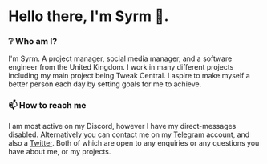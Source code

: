 # Hello there, I'm Syrm 👋.

### ❔ Who am I?
I'm Syrm. A project manager, social media manager, and a software engineer from the United Kingdom. I work in many different projects including my main project being Tweak Central. I aspire to make myself a better person each day by setting goals for me to achieve.

### 📫 How to reach me
I am most active on my Discord, however I have my direct-messages disabled. Alternatively you can contact me on my [Telegram](https://t.me/SyrmYT) account, and also a [Twitter](https://twitter.com/@SyrmYT). Both of which are open to any enquiries or any questions you have about me, or my projects.
